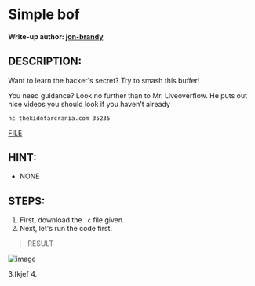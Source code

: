 # Simple bof
#### Write-up author: [jon-brandy](https://github.com/jon-brandy)
## DESCRIPTION:
Want to learn the hacker's secret? Try to smash this buffer!

You need guidance? Look no further than to Mr. Liveoverflow. He puts out nice videos you should look if you haven't already

`nc thekidofarcrania.com 35235`

[FILE](https://github.com/Bread-Yolk/ctflearnwu/blob/defef2a071ebf4736bf939098b307008378d6b8b/Assets/Binex/Simple%20bof/bof.c)

## HINT:
- NONE
## STEPS:
1. First, download the `.c` file given.
2. Next, let's run the code first.

> RESULT

![image](https://user-images.githubusercontent.com/70703371/193379550-7d847305-7aa9-487f-b207-3d7fa56d83e3.png)


3.fkjef
4. 
